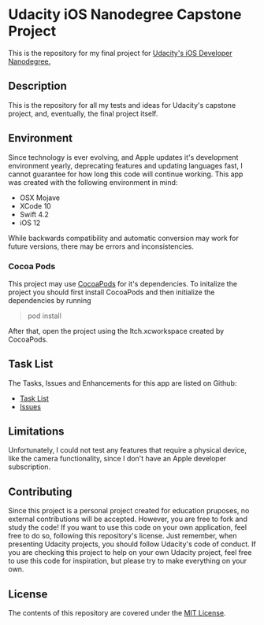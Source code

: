 # Udacity iOS Nanodegree Capstone Project

This is the repository for my final project for [Udacity's iOS Developer Nanodegree.](https://www.udacity.com)

## Description
This is the repository for all my tests and ideas for Udacity's capstone project, and, eventually, the final project itself.

## Environment

Since technology is ever evolving, and Apple updates it's development environment yearly, deprecating features and updating languages fast, I cannot guarantee for how long this code will continue working. This app was created with the following environment in mind:

* OSX Mojave
* XCode 10
* Swift 4.2
* iOS 12

While backwards compatibility and automatic conversion may work for future versions, there may be errors and inconsistencies.

### Cocoa Pods

This project may use [CocoaPods](https://cocoapods.org/) for it's dependencies. To initalize the project you should first install CocoaPods and then initialize the dependencies by running

> pod install

After that, open the project using the Itch.xcworkspace created by CocoaPods.

## Task List

The Tasks, Issues and Enhancements for this app are listed on Github:

* [Task List](https://github.com/DioMuller/udacity-ios-capstone/projects/2)
* [Issues](https://github.com/DioMuller/udacity-ios-capstone/issues)

## Limitations
Unfortunately, I could not test any features that require a physical device, like the camera functionality, since I don't have an Apple developer subscription.

## Contributing
Since this project is a personal project created for education pruposes, no external contributions will be accepted. However, you are free to fork and study the code! If you want to use this code on your own application, feel free to do so, following this repository's license. Just remember, when presenting Udacity projects, you should follow Udacity's code of conduct. If you are checking this project to help on your own Udacity project, feel free to use this code for inspiration, but please try to make everything on your own.

## License
The contents of this repository are covered under the [MIT License](LICENSE).
